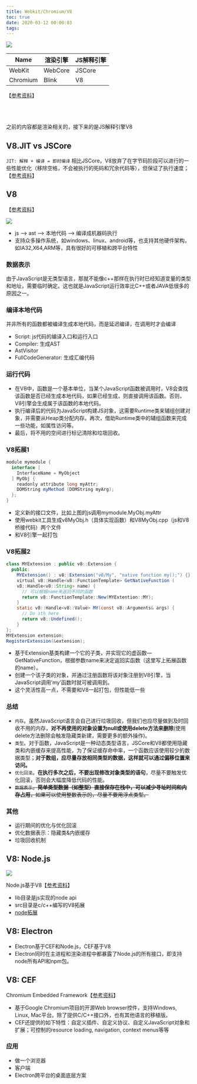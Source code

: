```yaml
---
title: Webkit/Chromium/V8
toc: true
date: 2020-03-12 00:00:03
tags:
---
```


![](https://user-gold-cdn.xitu.io/2018/12/3/16771e08d735e0be)

Name | 渲染引擎 | JS解释引擎
---------|----------|---------
 WebKit | WebCore | JSCore
 Chromium | Blink | V8

【[参考资料](https://juejin.im/post/5c0492a36fb9a049e82b435a)】


<br/><br/><br/>
之前的内容都是渲染相关的，接下来的是JS解释引擎V8

## V8.JIT vs JSCore
`JIT: 解释 + 编译 = 即时编译` 相比JSCore，V8放弃了在字节码阶段可以进行的一些性能优化（移除空格，不会被执行的死码和冗余代码等），但保证了执行速度；【[参考资料](https://juejin.im/post/5a582b13f265da3e355aff46)】


## V8
【[参考资料](https://www.jianshu.com/p/80a7d1ab8620)】

![](/img/Snip20200312_11.png)
* js --> ast --> 本地代码 --> 编译成机器码执行
* 支持众多操作系统，如windows、linux、android等，也支持其他硬件架构，如IA32,X64,ARM等，具有很好的可移植和跨平台特性

### 数据表示
由于JavaScript是无类型语言，那就不能像c++那样在执行时已经知道变量的类型和地址，需要临时确定。这也就是JavaScript运行效率比C++或者JAVA低很多的原因之一。


### 编译本地代码
并非所有的函数都被编译生成本地代码，而是延迟编译，在调用时才会编译
* Script: js代码的编译入口和运行入口
* Compiler: 生成AST
* AstVisitor
* FullCodeGenerator: 生成汇编代码


### 运行代码
* 在V8中，函数是一个基本单位，当某个JavaScript函数被调用时，V8会查找该函数是否已经生成本地代码，如果已经生成，则直接调用该函数。否则，V8引擎会生成属于该函数的本地代码。
* 执行编译后的代码为JavaScript构建JS对象，这需要Runtime类来辅组创建对象，并需要从Heap类分配内存。再次，借助Runtime类中的辅组函数来完成一些功能，如属性访问等。
* 最后，将不用的空间进行标记清除和垃圾回收。


### V8拓展1
```java
module mymodule {
  interface [
    InterfaceName = MyObject
  ] MyObj { 
    readonly attribute long myAttr;
    DOMString myMethod (DOMString myArg);
  };
}
```
* 定义新的接口文件，比如上图的js调用mymodule.MyObj.myAttr
* 使用webkit工具生成v8MyObj.h（具体实现函数）和V8MyObj.cpp（js和V8桥接代码）两个文件
* 和V8引擎一起打包


### V8拓展2
```java
class MYExtension : public v8::Extension {
  public:
    MYExtension() : v8::Extension("v8/My", "native function my();") {}
    virtual v8::Handle<v8::FunctionTemplate> GetNativeFunction (
    v8::Handle<v8::String> name) {
      // 可以根据name来返回不同的函数
      return v8::FunctionTemplate::New(MYExtention::MY);
    }
    static v8::Handle<v8::Value> MY(const v8::Arguments& args) {
      // Do sth here
      return v8::Undefined();
    }
};
MYExtension extension;
RegisterExtension(&extension);
```
* 基于Extension基类构建一个它的子类，并实现它的虚函数—GetNativeFunction，根据参数name来决定返回实函数（这里写上拓展函数的name）。
* 创建一个该子类的对象，并通过注册函数将该对象注册到V8引擎，当JavaScript调用’my’函数时就可被调用到。
* 这个灵活性高一点，不需要和V8一起打包，但性能低一些


### 总结
* `内存`。虽然JavaScript语言会自己进行垃圾回收，但我们也应尽量做到及时回收不用的内存，**对不再使用的对象设置为null或使用delete方法来删除**(使用delete方法删除会触发隐藏类新建，需要更多的额外操作)。
* `类型`。对于函数，JavaScript是一种动态类型语言，JSCore和V8都使用隐藏类和内嵌缓存来提高性能，为了保证缓存命中率，一个函数应该使用较少的数据类型；**对于数组，应尽量存放相同类型的数据，这样就可以通过偏移位置来访问。**
* `优化回滚`。**在执行多次之后，不要出现修改对象类型的语句**，尽量不要触发优化回滚，否则会大幅度降低代码的性能。
* ~~`数据表示`。**简单类型数据（如整型）直接保存在栈中，可以减少寻址时间和内存占用**，如果可以使用整数表示的，尽量不要用浮点类型。~~



### 其他
* 运行期间的优化与优化回滚
* 优化数据表示：隐藏类&内嵌缓存
* 垃圾回收机制





## V8: Node.js
![](/img/Snip20200312_12.png)

Node.js基于V8【[参考资料](https://segmentfault.com/a/1190000014722508?utm_source=index-hottest)】
* lib目录是js实现的node api
* src目录是c/c++编写的V8拓展
* [node拓展](https://juejin.im/post/5af58b81f265da0b767d8837)


## V8: Electron
* Electron基于CEF和Node.js，CEF基于V8
* Electron同时在主进程和渲染进程中都暴露了Node.js的所有接口，即支持node所有API和npm包。

## V8: CEF
Chromium Embedded Framework【[参考资料](https://blog.csdn.net/jiftlixu/article/details/18220743)】
* 基于Google Chromium项目的开源Web browser控件，支持Windows, Linux, Mac平台。除了提供C/C++接口外，也有其他语言的移植版。
* CEF还提供的如下特性：自定义插件、自定义协议、自定义JavaScript对象和扩展；可控制的resource loading, navigation, context menus等等

### 应用
* 做一个浏览器
* 客户端
* Electron跨平台的桌面底层方案
